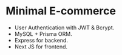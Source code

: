 # Minimal E-commerce

- User Authentication with JWT & Bcrypt.
- MySQL + Prisma ORM.
- Express for backend.
- Next JS for frontend.

